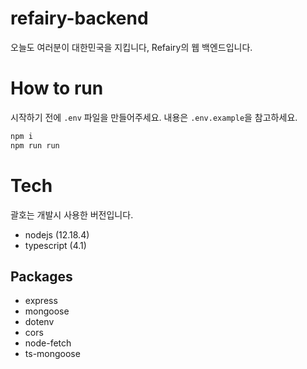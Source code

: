 # refairy-backend
오늘도 여러분이 대한민국을 지킵니다, Refairy의 웹 백엔드입니다.

# How to run
시작하기 전에 `.env` 파일을 만들어주세요. 내용은 `.env.example`을 참고하세요.

```bash
npm i
npm run run
```

# Tech
괄호는 개발시 사용한 버전입니다.
- nodejs (12.18.4)
- typescript (4.1)
## Packages
- express
- mongoose
- dotenv
- cors
- node-fetch
- ts-mongoose